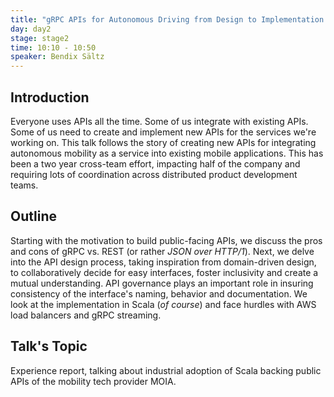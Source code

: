 ```yaml
---
title: "gRPC APIs for Autonomous Driving from Design to Implementation in Scala"
day: day2
stage: stage2
time: 10:10 - 10:50
speaker: Bendix Sältz
---
```


## Introduction

Everyone uses APIs all the time. Some of us integrate with existing APIs. Some of us need to create and implement new APIs for the services we're working on. This talk follows the story of creating new APIs for integrating autonomous mobility as a service into existing mobile applications. This has been a two year cross-team effort, impacting half of the company and requiring lots of coordination across distributed product development teams.

## Outline

Starting with the motivation to build public-facing APIs, we discuss the pros and cons of gRPC vs. REST (or rather _JSON over HTTP/1_).
Next, we delve into the API design process, taking inspiration from domain-driven design, to collaboratively decide for easy interfaces, foster inclusivity and create a mutual understanding.
API governance plays an important role in insuring consistency of the interface's naming, behavior and documentation.
We look at the implementation in Scala (_of course_) and face hurdles with AWS load balancers and gRPC streaming.

## Talk's Topic

Experience report, talking about industrial adoption of Scala backing public APIs of the mobility tech provider MOIA.

